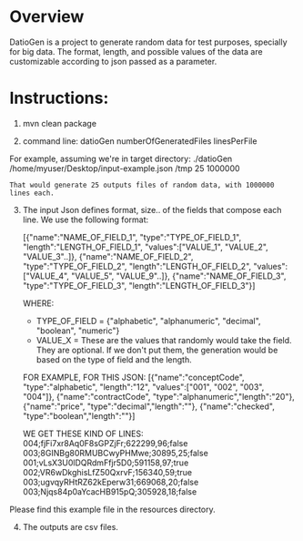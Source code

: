 # Overview
DatioGen is a project to generate random data for test purposes, specially for big data.
The format, length, and possible values of the data are customizable according to json passed as a parameter.


# Instructions:

1. mvn clean package

2. command line:
	datioGen <path-json-input> <path-directory-output> numberOfGeneratedFiles linesPerFile

For example, assuming we're in target directory: 
	./datioGen /home/myuser/Desktop/input-example.json /tmp 25 1000000 

	That would generate 25 outputs files of random data, with 1000000 lines each. 

3. The input Json defines format, size.. of the fields that compose each line. We use the following format: 

	[{"name":"NAME_OF_FIELD_1", "type":"TYPE_OF_FIELD_1", "length":"LENGTH_OF_FIELD_1", "values":["VALUE_1", "VALUE_2", "VALUE_3"..]},
	{"name":"NAME_OF_FIELD_2", "type":"TYPE_OF_FIELD_2", "length":"LENGTH_OF_FIELD_2", "values":["VALUE_4", "VALUE_5", "VALUE_9"..]},
	{"name":"NAME_OF_FIELD_3", "type":"TYPE_OF_FIELD_3", "length":"LENGTH_OF_FIELD_3"}]

	WHERE:
	- TYPE_OF_FIELD = {"alphabetic", "alphanumeric", "decimal", "boolean", "numeric"}
	- VALUE_X = These are the values that randomly would take the field. They are optional. If we don't put them, the generation would be based on the type of field and the length.

	FOR EXAMPLE, FOR THIS JSON:
	[{"name":"conceptCode", "type":"alphabetic", "length":"12", "values":["001", "002", "003", "004"]},
	{"name":"contractCode", "type":"alphanumeric","length":"20"},
	{"name":"price", "type":"decimal","length":""},
	{"name":"checked", "type":"boolean","length":""}]

	WE GET THESE KIND OF LINES:
	004;fjFi7xr8Aq0F8sGPZjFr;622299,96;false
	003;8GINBg80RMUBCwyPHMwe;30895,25;false
	001;vLsX3U0lDQRdmFfjr5D0;591158,97;true
	002;VR6wDkghisLfZ50QxrvF;156340,59;true
	003;ugvqyRHtRZ62kEperw31;669068,20;false
	003;Njqs84p0aYcacHB915pQ;305928,18;false 

Please find this example file in the resources directory.

4. The outputs are csv files.


